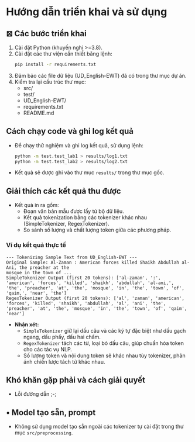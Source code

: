 # Hướng dẫn triển khai và sử dụng

## ⊠ Các bước triển khai
1. Cài đặt Python (khuyến nghị >=3.8).
2. Cài đặt các thư viện cần thiết bằng lệnh:
   ```bash
   pip install -r requirements.txt
   ```
3. Đảm bảo các file dữ liệu (UD_English-EWT) đã có trong thư mục dự án.
4. Kiểm tra lại cấu trúc thư mục:
   - src/
   - test/
   - UD_English-EWT/
   - requirements.txt
   - README.md

## Cách chạy code và ghi log kết quả
- Để chạy thử nghiệm và ghi log kết quả, sử dụng lệnh:
  ```bash
  python -m test.test_lab1 > results/log1.txt
  python -m test.test_lab2 > results/log2.txt
  ```
- Kết quả sẽ được ghi vào thư mục `results/` trong thư mục gốc.

##  Giải thích các kết quả thu được
- Kết quả in ra gồm:
  - Đoạn văn bản mẫu được lấy từ bộ dữ liệu.
  - Kết quả tokenization bằng các tokenizer khác nhau (SimpleTokenizer, RegexTokenizer).
  - So sánh số lượng và chất lượng token giữa các phương pháp.

### Ví dụ kết quả thực tế

```
--- Tokenizing Sample Text from UD_English-EWT ---
Original Sample: Al-Zaman : American forces killed Shaikh Abdullah al-Ani, the preacher at the
mosque in the town of ...
SimpleTokenizer Output (first 20 tokens): ['al-zaman', ':', 'american', 'forces', 'killed', 'shaikh', 'abdullah', 'al-ani,', 'the', 'preacher', 'at', 'the', 'mosque', 'in', 'the', 'town', 'of', 'qaim,', 'near', 'the']
RegexTokenizer Output (first 20 tokens): ['al', 'zaman', 'american', 'forces', 'killed', 'shaikh', 'abdullah', 'al', 'ani', 'the', 'preacher', 'at', 'the', 'mosque', 'in', 'the', 'town', 'of', 'qaim', 'near']
```

- **Nhận xét:**
  - `SimpleTokenizer` giữ lại dấu câu và các ký tự đặc biệt như dấu gạch ngang, dấu phẩy, dấu hai chấm.
  - `RegexTokenizer` tách các từ, loại bỏ dấu câu, giúp chuẩn hóa token cho các tác vụ NLP.
  - Số lượng token và nội dung token sẽ khác nhau tùy tokenizer, phản ánh chiến lược tách từ khác nhau.

## Khó khăn gặp phải và cách giải quyết
- Lỗi đường dẫn ;-;
## • Model tạo sẵn, prompt
- Không sử dụng model tạo sẵn ngoài các tokenizer tự cài đặt trong thư mục `src/preprocessing`.
